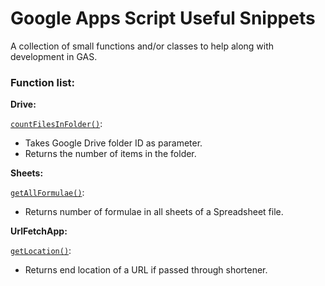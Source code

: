 # Google Apps Script Useful Snippets
A collection of small functions and/or classes to help along with development in GAS.

### Function list:

**Drive:**

[`countFilesInFolder()`](https://github.com/rafa-guillermo/Google-Apps-Script-Useful-Snippets/blob/main/drive-snippets/countFilesInDriveFolder.js):

- Takes Google Drive folder ID as parameter.
- Returns the number of items in the folder.

**Sheets:**

[`getAllFormulae()`](https://github.com/rafa-guillermo/Google-Apps-Script-Useful-Snippets/blob/main/sheets-snippets/countFormulaeInSpreadsheet.js):

- Returns number of formulae in all sheets of a Spreadsheet file.

**UrlFetchApp:**

[`getLocation()`](https://github.com/rafa-guillermo/Google-Apps-Script-Useful-Snippets/blob/main/urlfetchapp-snippets/urlShortenerReversal.js):

- Returns end location of a URL if passed through shortener.
